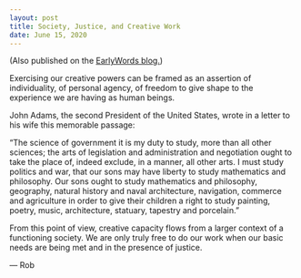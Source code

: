 ```yaml
---
layout: post
title: Society, Justice, and Creative Work
date: June 15, 2020
---
```


(Also published on the [EarlyWords blog.](https://earlywords.io/articles/society-justice-and-creative-work))

Exercising our creative powers can be framed as an assertion of individuality, of personal agency, of freedom to give shape to the experience we are having as human beings.

John Adams, the second President of the United States, wrote in a letter to his wife this memorable passage:

“The science of government it is my duty to study, more than all other sciences; the arts of legislation and administration and negotiation ought to take the place of, indeed exclude, in a manner, all other arts. I must study politics and war, that our sons may have liberty to study mathematics and philosophy. Our sons ought to study mathematics and philosophy, geography, natural history and naval architecture, navigation, commerce and agriculture in order to give their children a right to study painting, poetry, music, architecture, statuary, tapestry and porcelain.”

From this point of view, creative capacity flows from a larger context of a functioning society. We are only truly free to do our work when our basic needs are being met and in the presence of justice.

— Rob
